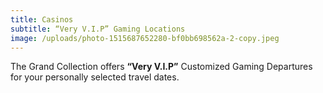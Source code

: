 ```yaml
---
title: Casinos
subtitle: “Very V.I.P” Gaming Locations
image: /uploads/photo-1515687652280-bf0bb698562a-2-copy.jpeg
---
```

The Grand Collection offers **“Very V.I.P”** Customized Gaming Departures for your personally selected travel dates.
